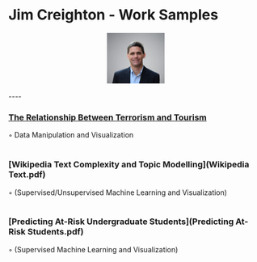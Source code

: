# Jim Creighton - Work Samples
<p align="center">
  <img src="Jim%20Creighton.jpg" height="100px"/>
</p>
----

### [The Relationship Between Terrorism and Tourism](Terrorism_Tourism_Final_Report.pdf)  
◦ Data Manipulation and Visualization  
<br />

### [Wikipedia Text Complexity and Topic Modelling](Wikipedia Text.pdf)  
◦ (Supervised/Unsupervised Machine Learning and Visualization)  
<br />

### [Predicting At-Risk Undergraduate Students](Predicting At-Risk Students.pdf)  
◦ (Supervised Machine Learning and Visualization)  
